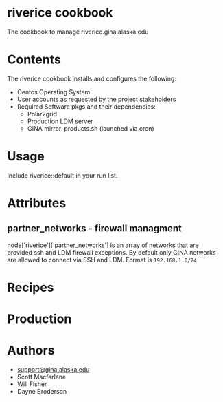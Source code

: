 # riverice cookbook
The cookbook to manage riverice.gina.alaska.edu

# Contents
The riverice cookbook installs and configures the following:
* Centos Operating System
* User accounts as requested by the project stakeholders
* Required Software pkgs and their dependencies:
  * Polar2grid
  * Production LDM server
  * GINA mirror_products.sh (launched via cron)


# Usage
Include riverice::default in your run list.  

# Attributes

## partner_networks - firewall managment

node['riverice']['partner_networks'] is an array of networks that are provided ssh and LDM firewall exceptions. By default only GINA networks are allowed to connect via SSH and LDM. Format is `192.168.1.0/24`

# Recipes

# Production 

# Authors

* support@gina.alaska.edu
* Scott Macfarlane 
* Will Fisher
* Dayne Broderson

